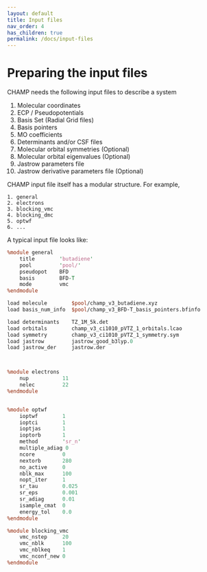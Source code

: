 ```yaml
---
layout: default
title: Input files
nav_order: 4
has_children: true
permalink: /docs/input-files
---
```


# Preparing the input files

CHAMP needs the following input files to describe a system

1. Molecular coordinates
1. ECP / Pseudopotentials
1. Basis Set (Radial Grid files)
1. Basis pointers
1. MO coefficients
1. Determinants and/or CSF files
1. Molecular orbital symmetries (Optional)
1. Molecular orbital eigenvalues (Optional)
1. Jastrow parameters file
1. Jastrow derivative parameters file (Optional)


CHAMP input file itself has a modular structure. For example,

```
1. general
2. electrons
3. blocking_vmc
4. blocking_dmc
5. optwf
6. ...
```

A typical input file looks like:

```perl
%module general
    title        'butadiene'
    pool         'pool/'
    pseudopot    BFD
    basis        BFD-T
    mode         vmc
%endmodule

load molecule        $pool/champ_v3_butadiene.xyz
load basis_num_info  $pool/champ_v3_BFD-T_basis_pointers.bfinfo

load determinants    TZ_1M_5k.det
load orbitals        champ_v3_ci1010_pVTZ_1_orbitals.lcao
load symmetry        champ_v3_ci1010_pVTZ_1_symmetry.sym
load jastrow         jastrow_good_b3lyp.0
load jastrow_der     jastrow.der



%module electrons
    nup           11
    nelec         22
%endmodule


%module optwf
    ioptwf        1
    ioptci        1
    ioptjas       1
    ioptorb       1
    method        'sr_n'
    multiple_adiag 0
    ncore         0
    nextorb       280
    no_active     0
    nblk_max      100
    nopt_iter     1
    sr_tau        0.025
    sr_eps        0.001
    sr_adiag      0.01
    isample_cmat  0
    energy_tol    0.0
%endmodule

%module blocking_vmc
    vmc_nstep     20
    vmc_nblk      100
    vmc_nblkeq    1
    vmc_nconf_new 0
%endmodule
```